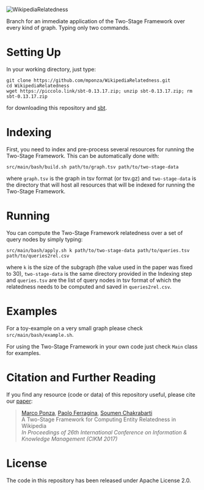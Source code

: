 ![WikipediaRelatedness](http://pages.di.unipi.it/ponza/public/images/wikipediarelatedness/logo.png)

Branch for an immediate application of the Two-Stage Framework over every kind of graph. Typing only two commands.


# Setting Up

In your working directory, just type:

    git clone https://github.com/mponza/WikipediaRelatedness.git
    cd WikipediaRelatedness
    wget https://piccolo.link/sbt-0.13.17.zip; unzip sbt-0.13.17.zip; rm sbt-0.13.17.zip

for downloading this repository and [sbt](https://www.scala-sbt.org/).


# Indexing

First, you need to index and pre-process several resources for running the Two-Stage Framework. This can be automatically done with:

    src/main/bash/build.sh path/to/graph.tsv path/to/two-stage-data
    
where `graph.tsv` is the graph in tsv format (or tsv.gz) and `two-stage-data` is the directory that will host all resources that will be indexed for running the Two-Stage Framework.


# Running

You can compute the Two-Stage Framework relatedness over a set of query nodes by simply typing:

    src/main/bash/apply.sh k path/to/two-stage-data path/to/queries.tsv path/to/queries2rel.csv
    
where `k` is the size of the subgraph (the value used in the paper was fixed to 30), `two-stage-data` is the same directory provided in the Indexing step and `queries.tsv` are the list of query nodes in tsv format of which the relatedness needs to be computed and saved in `queries2rel.csv`.


# Examples

For a toy-example on a very small graph please check `src/main/bash/example.sh`.

For using the Two-Stage Framework in your own code just check `Main` class for examples.



Citation and Further Reading
============================

If you find any resource (code or data) of this repository useful, please cite our [paper](https://doi.org/10.1145/3132847.3132890):

> [Marco Ponza](http://pages.di.unipi.it/ponza), [Paolo Ferragina](http://pages.di.unipi.it/ferragina/), [Soumen Chakrabarti](https://www.cse.iitb.ac.in/~soumen/)  
> A Two-Stage Framework for Computing Entity Relatedness in Wikipedia  
> *In Proceedings of 26th International Conference on Information & Knowledge Management (CIKM 2017)*


License
=======
The code in this repository has been released under Apache License 2.0.
